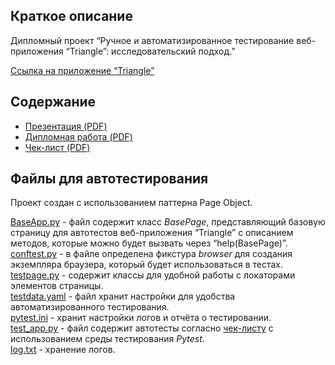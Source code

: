 ## Краткое описание
Дипломный проект “Ручное и автоматизированное тестирование веб-приложения “Triangle”: исследовательский подход.”

[Ссылка на приложение “Triangle”](https://testpages.eviltester.com/styled/apps/triangle/triangle001.html)
## Содержание
- [Презентация (PDF)](https://github.com/1stFunt/Autotest_web_applications/blob/35b1660d8bcad037e6e165bb2e35bc00eb367a61/Web_application_Triangle/1_presentation.pdf)
- [Дипломная работа (PDF)](https://github.com/1stFunt/Autotest_web_applications/blob/a8915d0af42a8fcfca3edd322c4274ae96459b14/Web_application_Triangle/2_project.pdf)
- [Чек-лист (PDF)](https://github.com/1stFunt/Autotest_web_applications/blob/35b1660d8bcad037e6e165bb2e35bc00eb367a61/Web_application_Triangle/3_check-list.pdf)


## Файлы для автотестирования
Проект создан с использованием паттерна Page Object.

[BaseApp.py](https://github.com/1stFunt/Autotest_web_applications/blob/03f610d6961f88228de471b70cc26c7686adcd7b/Web_application_Triangle/BaseApp.py) - файл содержит класс *BasePage*, представляющий базовую
страницу для автотестов веб-приложения “Triangle” с описанием методов, которые
можно будет вызвать через “help(BasePage)”.     
[conftest.py](https://github.com/1stFunt/Autotest_web_applications/blob/03f610d6961f88228de471b70cc26c7686adcd7b/Web_application_Triangle/conftest.py) - в файле определена фикстура *browser* для создания экземпляра браузера, который будет использоваться в тестах.     
[testpage.py](https://github.com/1stFunt/Autotest_web_applications/blob/03f610d6961f88228de471b70cc26c7686adcd7b/Web_application_Triangle/testpage.py) - содержит классы для удобной работы с локаторами элементов страницы.    
[testdata.yaml](https://github.com/1stFunt/Autotest_web_applications/blob/03f610d6961f88228de471b70cc26c7686adcd7b/Web_application_Triangle/testdata.yaml) - файл хранит настройки для удобства автоматизированного тестирования.   
[pytest.ini](https://github.com/1stFunt/Autotest_web_applications/blob/03f610d6961f88228de471b70cc26c7686adcd7b/Web_application_Triangle/pytest.ini) - хранит настройки логов и отчёта о тестировании.  
[test_app.py](https://github.com/1stFunt/Autotest_web_applications/blob/03f610d6961f88228de471b70cc26c7686adcd7b/Web_application_Triangle/test_app.py) - файл содержит автотесты согласно [чек-листу](https://github.com/1stFunt/Autotest_web_applications/blob/0284cd5eb494c666aa6c9dedeaf9cb19ebfab6e7/Web_application_Triangle/3_check-list.pdf) с использованием среды тестирования *Pytest*.   
[log.txt](https://github.com/1stFunt/Autotest_web_applications/blob/03f610d6961f88228de471b70cc26c7686adcd7b/Web_application_Triangle/log.txt) - хранение логов.